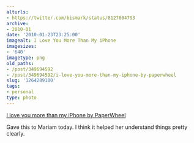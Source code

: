 ```yaml
---
alturls:
- https://twitter.com/bismark/status/8127804793
archive:
- 2010-01
date: '2010-01-23T23:25:00'
imagealt: I Love You More Than My iPhone
imagesizes:
- '640'
imagetype: png
old_paths:
- /post/349694592
- /post/349694592/i-love-you-more-than-my-iphone-by-paperwheel
slug: '1264289100'
tags:
- personal
type: photo
---
```


[I love you more than my iPhone by PaperWheel][1]

Gave this to Mariam today.  I think it helped her understand things pretty
clearly.

[1]: http://www.etsy.com/shop/PaperWheel
